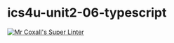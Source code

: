 # ics4u-unit2-06-typescript

[![Mr Coxall's Super Linter](https://github.com/michael-clermont1/ics4u-unit2-06-typescript/actions/workflows/main.yml/badge.svg)](https://github.com/michael-clermont1/ics4u-unit2-06-typescript/actions/workflows/main.yml)
